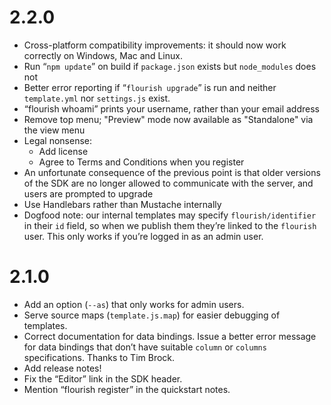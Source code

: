 # 2.2.0

* Cross-platform compatibility improvements: it should now work correctly on
	Windows, Mac and Linux.
* Run “`npm update`” on build if `package.json` exists but `node_modules` does not
* Better error reporting if “`flourish upgrade`” is run and neither `template.yml`
  nor `settings.js` exist.
* “flourish whoami” prints your username, rather than your email address
* Remove top menu; "Preview" mode now available as "Standalone" via the view menu
* Legal nonsense:
	* Add license
	* Agree to Terms and Conditions when you register
* An unfortunate consequence of the previous point is that older versions of
	the SDK are no longer allowed to communicate with the server, and users are
	prompted to upgrade
* Use Handlebars rather than Mustache internally
* Dogfood note: our internal templates may specify `flourish/identifier` in their
	`id` field, so when we publish them they’re linked to the `flourish` user.
	This only works if you’re logged in as an admin user.

# 2.1.0

* Add an option (`--as`) that only works for admin users.
* Serve source maps (`template.js.map`) for easier debugging of templates.
* Correct documentation for data bindings. Issue a better error message
  for data bindings that don’t have suitable `column` or `columns` specifications.
  Thanks to Tim Brock.
* Add release notes!
* Fix the “Editor” link in the SDK header.
* Mention “flourish register” in the quickstart notes.
